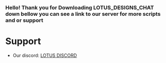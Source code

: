 
### Hello! Thank you for Downloading LOTUS_DESIGNS_CHAT down bellow you can see a link to our server for more scripts and or support

# Support
- Our discord: [LOTUS DISCORD](https://discord.gg/RMD3dvazUG)